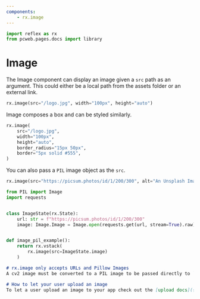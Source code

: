 ```yaml
---
components:
    - rx.image
---
```


```python exec
import reflex as rx
from pcweb.pages.docs import library
```

# Image

The Image component can display an image given a `src` path as an argument.
This could either be a local path from the assets folder or an external link.

```python demo
rx.image(src="/logo.jpg", width="100px", height="auto")
```

Image composes a box and can be styled similarly.

```python demo
rx.image(
    src="/logo.jpg",
    width="100px",
    height="auto",
    border_radius="15px 50px",
    border="5px solid #555",
)
```

You can also pass a `PIL` image object as the `src`.

```python demo box
rx.image(src="https://picsum.photos/id/1/200/300", alt="An Unsplash Image")
```

```python
from PIL import Image
import requests


class ImageState(rx.State):
    url: str = f"https://picsum.photos/id/1/200/300"
    image: Image.Image = Image.open(requests.get(url, stream=True).raw)


def image_pil_example():
    return rx.vstack(
        rx.image(src=ImageState.image)
    )
```

```md alert info
# rx.image only accepts URLs and Pillow Images
A cv2 image must be converted to a PIL image to be passed directly to `rx.image` as a State variable, or saved to the `assets` folder and then passed to the `rx.image` component.
```

```md alert info
# How to let your user upload an image
To let a user upload an image to your app check out the [upload docs]({library.forms.upload.path}).
```
